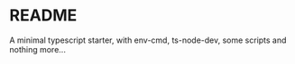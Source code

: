 # README

A minimal typescript starter, with env-cmd, ts-node-dev, some scripts and nothing more...
